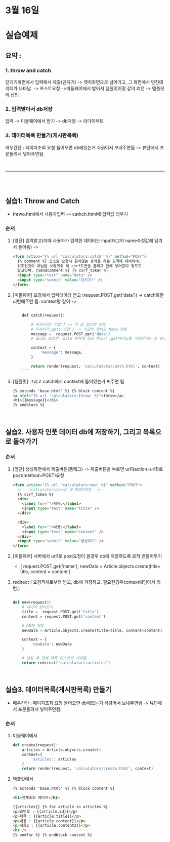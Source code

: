 # 3월 16일

# 실습예제

## 요약 :

### 1. throw and catch

던지기화면에서 입력해서 제출(던지기)
-> 캣치화면으로 넘어가고, 그 화면에서 던진데이터가 나타남.
-> 포스트요청 ->미들웨어에서 받아서 템플릿이랑 같이 리턴 -> 템플릿에 삽입

### 2. 입력받아서 db저장

입력 -> 미들웨어에서 받기 -> db저장 -> 리다이렉트

### 3. 데이터목록 만들기(게시판목록)

매우간단 : 페이지조회 요청 들어오면 db에있는거 삭긁어서 보내주면됨 -> 뷰단에서 포문돌려서 넣어주면됨.

</br><hr></br></br>

## 실습1: Throw and Catch

- thrwo.html에서 사용자입력 -> cathch.html에 입력값 띄우기

### 순서

1.  [앞단] 입력받고(이때 사용자가 입력한 데이터는 input태그의 name속성값에 담겨서 들어옴) ->
    ```html
    <form action="{% url 'calculators:catch' %}" method="POST">
      {% comment %} 포스트 요청시 원치않는 동작을 하는 공격에 대비하여,
      위조된것이 아님을 보옂귀위 해 csrf토큰을 폼태그 안에 넣어준다 정도로
      알고잇짜. {%endcomment %} {% csrf_token %}
      <input type="text" name="data" />
      <input type="submit" value="던지기!" />
    </form>
    ```
2.  [미들웨어] 요청에서 입력데이터 받고
    (request.POST.get('data')) -> catch화면 리턴해주면 됨. context랑 같이 ->

    ````python

        def catch(request):

            # 딕셔너리['키값'] -> 키 값 없으면 오류
            # 딕셔너리.get('키값') -> 키값이 없어도 None 반환
            message =  request.POST.get('data')
            # 포스트 요청의 'data'항목에 접근 반드시 .get메서드를 이용한다는 점 알고 있자.

            context = {
                'message': message,
            }

            return render(request, 'calculators/catch.html', context)
        ```

    ````

3.  [템플릿] 그리고 catch에서 context에 들어있는거 써주면 됨.

    ```html
    {% extends 'base.html' %} {% block content %}
    <a href="{% url 'calculators:throw' %}">throw</a>
    <h1>{{message}}</h1>
    {% endblock %}
    ```

</br>

## 실습2. 사용자 인풋 데이터 db에 저장하기, 그리고 목록으로 돌아가기

### 순서

1. [앞단] 생성화면에서 제출버튼(폼태그) -> 제출버튼을 누르면 url1(action=url1)로 post(method=POST)요청

   ```html
   <form action="{% url 'calculators:new' %}" method="POST">
     <!-- /calculators/new/ 로 POST요청 -->
     {% csrf_token %}
     <div>
       <label for="">제목:</label>
       <input type="text" name="title" />
     </div>

     <div>
       <label for="">내용:</label>
       <input type="text" name="content" />
     </div>
     <input type="submit" value="생성하기" />
   </form>
   ```

2. [미들웨어] 서버에서 url1로 post요청이 올경우 db에 저장하도록 로직 만들어두기

   - ( request.POST.get('name'),
     newData = Article.objects.create(title= title, content = content )

3. redirect
   ( 요청객체로부터 받고, db에 저장하고, 필요한경우context에담아서 리턴.)

   ```python

   def new(request):
       # 데이터 받아오기
       title =  request.POST.get('title')
       content = request.POST.get('content')

       # DB에 저장
       newData = Article.objects.create(title=title, content=content)

       context = {
           'newData': newData
       }

       # 생성 후 전체 목록 리스트로 가야함
       return redirect('calculators:articles')

   ```

</br>

## 실습3. 데이터목록(게시판목록) 만들기

- 매우간단 : 페이지조회 요청 들어오면 db에있는거 삭긁어서 보내주면됨 -> 뷰단에서 포문돌려서 넣어주면됨.

### 순서

1.  미들웨어에서

    ```python
    def create(request):
        articles = Article.objects.create()
        context={
            'articles': articles
        }
        return render(request, 'calculators/create.html', context)

    ```

2.  템플릿에서

    ```html
    {% extends 'base.html' %} {% block content %}

    <h1>전체조회 페이지</h1>

    {{articles}} {% for article in articles %}
    <p>글번호 : {{article.id}}</p>
    <p>제목 : {{article.title}}</p>
    <p>내용 : {{article.content}}</p>
    <p>내용2 : {{article.content2}}</p>
    <hr />
    {% endfor %} {% endblock content %}
    ```
